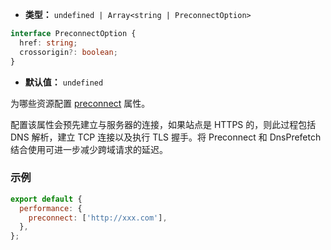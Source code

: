 - **类型：** `undefined | Array<string | PreconnectOption>`
```ts
interface PreconnectOption {
  href: string;
  crossorigin?: boolean;
}
```
- **默认值：** `undefined`

为哪些资源配置 [preconnect](https://developer.mozilla.org/en-US/docs/Web/HTML/Attributes/rel/preconnect) 属性。

配置该属性会预先建立与服务器的连接，如果站点是 HTTPS 的，则此过程包括 DNS 解析，建立 TCP 连接以及执行 TLS 握手。将 Preconnect 和 DnsPrefetch 结合使用可进一步减少跨域请求的延迟。

### 示例

```js
export default {
  performance: {
    preconnect: ['http://xxx.com'],
  },
};
```
